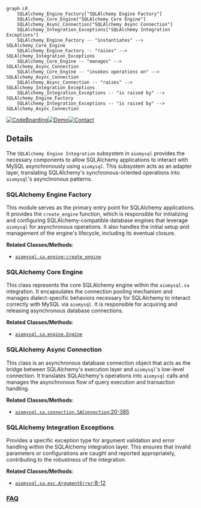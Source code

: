 ```mermaid
graph LR
    SQLAlchemy_Engine_Factory["SQLAlchemy Engine Factory"]
    SQLAlchemy_Core_Engine["SQLAlchemy Core Engine"]
    SQLAlchemy_Async_Connection["SQLAlchemy Async Connection"]
    SQLAlchemy_Integration_Exceptions["SQLAlchemy Integration Exceptions"]
    SQLAlchemy_Engine_Factory -- "instantiates" --> SQLAlchemy_Core_Engine
    SQLAlchemy_Engine_Factory -- "raises" --> SQLAlchemy_Integration_Exceptions
    SQLAlchemy_Core_Engine -- "manages" --> SQLAlchemy_Async_Connection
    SQLAlchemy_Core_Engine -- "invokes operations on" --> SQLAlchemy_Async_Connection
    SQLAlchemy_Async_Connection -- "raises" --> SQLAlchemy_Integration_Exceptions
    SQLAlchemy_Integration_Exceptions -- "is raised by" --> SQLAlchemy_Engine_Factory
    SQLAlchemy_Integration_Exceptions -- "is raised by" --> SQLAlchemy_Async_Connection
```

[![CodeBoarding](https://img.shields.io/badge/Generated%20by-CodeBoarding-9cf?style=flat-square)](https://github.com/CodeBoarding/GeneratedOnBoardings)[![Demo](https://img.shields.io/badge/Try%20our-Demo-blue?style=flat-square)](https://www.codeboarding.org/demo)[![Contact](https://img.shields.io/badge/Contact%20us%20-%20contact@codeboarding.org-lightgrey?style=flat-square)](mailto:contact@codeboarding.org)

## Details

The `SQLAlchemy Engine Integration` subsystem in `aiomysql` provides the necessary components to allow SQLAlchemy applications to interact with MySQL asynchronously using `aiomysql`. This subsystem acts as an adapter layer, translating SQLAlchemy's synchronous-oriented operations into `aiomysql`'s asynchronous patterns.

### SQLAlchemy Engine Factory
This module serves as the primary entry point for SQLAlchemy applications. It provides the `create_engine` function, which is responsible for initializing and configuring SQLAlchemy-compatible database engines that leverage `aiomysql` for asynchronous operations. It also handles the initial setup and management of the engine's lifecycle, including its eventual closure.


**Related Classes/Methods**:

- <a href="https://github.com/aio-libs/aiomysql/blob/master/aiomysql/sa/engine.py" target="_blank" rel="noopener noreferrer">`aiomysql.sa.engine:create_engine`</a>


### SQLAlchemy Core Engine
This class represents the core SQLAlchemy engine within the `aiomysql.sa` integration. It encapsulates the connection pooling mechanism and manages dialect-specific behaviors necessary for SQLAlchemy to interact correctly with MySQL via `aiomysql`. It is responsible for acquiring and releasing asynchronous database connections.


**Related Classes/Methods**:

- <a href="https://github.com/aio-libs/aiomysql/blob/master/aiomysql/sa/engine.py" target="_blank" rel="noopener noreferrer">`aiomysql.sa.engine.Engine`</a>


### SQLAlchemy Async Connection
This class is an asynchronous database connection object that acts as the bridge between SQLAlchemy's execution layer and `aiomysql`'s low-level connection. It translates SQLAlchemy's operations into `aiomysql` calls and manages the asynchronous flow of query execution and transaction handling.


**Related Classes/Methods**:

- <a href="https://github.com/aio-libs/aiomysql/blob/master/aiomysql/sa/connection.py#L20-L385" target="_blank" rel="noopener noreferrer">`aiomysql.sa.connection.SAConnection`:20-385</a>


### SQLAlchemy Integration Exceptions
Provides a specific exception type for argument validation and error handling within the SQLAlchemy integration layer. This ensures that invalid parameters or configurations are caught and reported appropriately, contributing to the robustness of the integration.


**Related Classes/Methods**:

- <a href="https://github.com/aio-libs/aiomysql/blob/master/aiomysql/sa/exc.py#L8-L12" target="_blank" rel="noopener noreferrer">`aiomysql.sa.exc.ArgumentError`:8-12</a>




### [FAQ](https://github.com/CodeBoarding/GeneratedOnBoardings/tree/main?tab=readme-ov-file#faq)